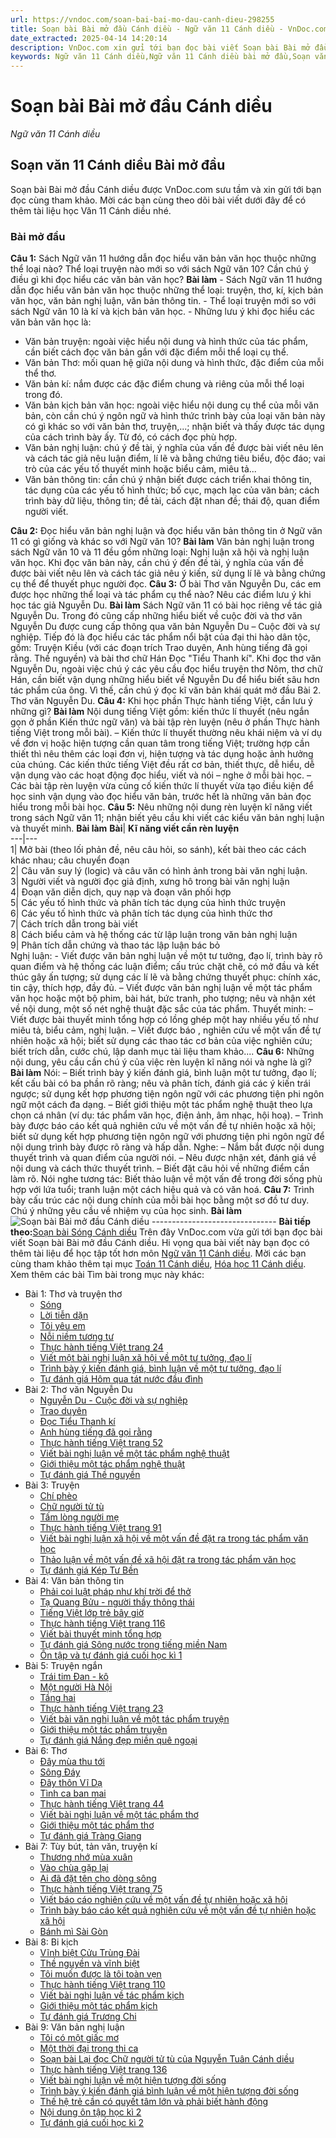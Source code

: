```yaml
---
url: https://vndoc.com/soan-bai-bai-mo-dau-canh-dieu-298255
title: Soạn bài Bài mở đầu Cánh diều - Ngữ văn 11 Cánh diều - VnDoc.com
date_extracted: 2025-04-14 14:20:14
description: VnDoc.com xin gửi tới bạn đọc bài viết Soạn bài Bài mở đầu Cánh diều để bạn đọc cùng tham khảo và có thêm tài liệu soạn văn 11 Cánh diều nhé.
keywords: Ngữ văn 11 Cánh diều,Ngữ văn 11 Cánh diều bài mở đầu,Soạn văn 11 Cánh diều,văn 11 Cánh diều,soạn văn 11,soạn bài 11 cánh diều,Soạn bài Bài mở đầu Cánh diều,bài mở đầu,Soạn bài Bài mở đầu,Soạn văn Bài mở đầu
---
```


# Soạn bài Bài mở đầu Cánh diều
 _Ngữ văn 11 Cánh diều_
## Soạn văn 11 Cánh diều Bài mở đầu
Soạn bài Bài mở đầu Cánh diều được VnDoc.com sưu tầm và xin gửi tới bạn đọc cùng tham khảo. Mời các bạn cùng theo dõi bài viết dưới đây để có thêm tài liệu học Văn 11 Cánh diều nhé.
### Bài mở đầu
**Câu 1:** Sách Ngữ văn 11 hướng dẫn đọc hiểu văn bản văn học thuộc những thể loại nào? Thể loại truyện nào mới so với sách Ngữ văn 10? Cần chú ý điều gì khi đọc hiểu các văn bản văn học?
**Bài làm**
\- Sách Ngữ văn 11 hướng dẫn đọc hiểu văn bản văn học thuộc những thể loại: truyện, thơ, kí, kịch bản văn học, văn bản nghị luận, văn bản thông tin.
\- Thể loại truyện mới so với sách Ngữ văn 10 là kí và kịch bản văn học.
\- Những lưu ý khi đọc hiểu các văn bản văn học là:
  * Văn bản truyện: ngoài việc hiểu nội dung và hình thức của tác phẩm, cần biết cách đọc văn bản gắn với đặc điểm mỗi thể loại cụ thể.
  * Văn bản Thơ: mối quan hệ giữa nội dung và hình thức, đặc điểm của mỗi thể thơ.
  * Văn bản kí: nắm được các đặc điểm chung và riêng của mỗi thể loại trong đó.
  * Văn bản kịch bản văn học: ngoài việc hiểu nội dung cụ thể của mỗi văn bản, còn cần chú ý ngôn ngữ và hình thức trình bày của loại văn bản này có gì khác so với văn bản thơ, truyện,...; nhận biết và thấy được tác dụng của cách trình bày ấy. Từ đó, có cách đọc phù hợp.
  * Văn bản nghị luận: chú ý đề tài, ý nghĩa của vấn đề được bài viết nêu lên và cách tác giả nêu luận điểm, lí lẽ và bằng chứng tiêu biểu, độc đáo; vai trò của các yếu tố thuyết minh hoặc biểu cảm, miêu tả...
  * Văn bản thông tin: cần chú ý nhận biết được cách triển khai thông tin, tác dụng của các yếu tố hình thức; bố cục, mạch lạc của văn bản; cách trình bày dữ liệu, thông tin; đề tài, cách đặt nhan đề; thái độ, quan điểm người viết.

**Câu 2:** Đọc hiểu văn bản nghị luận và đọc hiểu văn bản thông tin ở Ngữ văn 11 có gì giống và khác so với Ngữ văn 10?
**Bài làm**
Văn bản nghị luận trong sách Ngữ văn 10 và 11 đều gồm những loại: Nghị luận xã hội và nghị luận văn học. Khi đọc văn bản này, cần chú ý đến đề tài, ý nghĩa của vấn đề được bài viết nêu lên và cách tác giả nêu ý kiến, sử dụng lí lẽ và bằng chứng cụ thể để thuyết phục người đọc.
**Câu 3:** Ở bài Thơ văn Nguyễn Du, các em được học những thể loại và tác phẩm cụ thể nào? Nêu các điểm lưu ý khi học tác giả Nguyễn Du.
**Bài làm**
Sách Ngữ văn 11 có bài học riêng về tác giả Nguyễn Du. Trong đó cũng cấp những hiểu biết về cuộc đời và thơ văn Nguyễn Du được cung cấp thông qua văn bản Nguyễn Du – Cuộc đời và sự nghiệp. Tiếp đó là đọc hiểu các tác phẩm nổi bật của đại thi hào dân tộc, gồm: Truyện Kiều \(với các đoạn trích Trao duyên, Anh hùng tiếng đã gọi rằng. Thề nguyền\) và bài thơ chữ Hán Đọc "Tiểu Thanh kí".
Khi đọc thơ văn Nguyễn Du, ngoài việc chú ý các yêu cầu đọc hiểu truyện thơ Nôm, thơ chữ Hán, cần biết vận dụng những hiểu biết về Nguyễn Du để hiểu biết sâu hơn tác phẩm của ông. Vì thế, cần chú ý đọc kĩ văn bản khái quát mở đầu Bài 2. Thơ văn Nguyễn Du.
**Câu 4:** Khi học phần Thực hành tiếng Việt, cần lưu ý những gì?
**Bài làm**
Nội dung tiếng Việt gồm: kiến thức lí thuyết \(nêu ngắn gọn ở phần Kiến thức ngữ văn\) và bài tập rèn luyện \(nêu ở phần Thực hành tiếng Việt trong mỗi bài\).
– Kiến thức lí thuyết thường nêu khái niệm và ví dụ về đơn vị hoặc hiện tượng cần quan tâm trong tiếng Việt; trường hợp cần thiết thì nêu thêm các loại đơn vị, hiện tượng và tác dụng hoặc ảnh hưởng của chúng. Các kiến thức tiếng Việt đều rất cơ bản, thiết thực, dễ hiểu, dễ vận dụng vào các hoạt động đọc hiểu, viết và nói – nghe ở mỗi bài học.
– Các bài tập rèn luyện vừa củng cố kiến thức lí thuyết vừa tạo điều kiện để học sinh vận dụng vào đọc hiểu văn bản, trước hết là những văn bản đọc hiểu trong mỗi bài học.
**Câu 5:** Nêu những nội dung rèn luyện kĩ năng viết trong sách Ngữ văn 11; nhận biết yêu cầu khi viết các kiểu văn bản nghị luận và thuyết minh.
**Bài làm**
**Bài**| **Kĩ năng viết cần rèn luyện**  
---|---  
1| Mở bài \(theo lối phản đề, nêu câu hỏi, so sánh\), kết bài theo các cách khác nhau; câu chuyển đoạn  
2| Câu văn suy lý \(logic\) và câu văn có hình ảnh trong bài văn nghị luận.  
3| Người viết và người đọc giả định, xưng hô trong bài văn nghị luận  
4| Đoạn văn diễn dịch, quy nạp và đoạn văn phối hợp  
5| Các yếu tố hình thức và phân tích tác dụng của hình thức truyện  
6| Các yếu tố hình thức và phân tích tác dụng của hình thức thơ  
7| Cách trích dẫn trong bài viết  
8| Cách biểu cảm và hệ thống các từ lập luận trong văn bản nghị luận  
9| Phân tích dẫn chứng và thao tác lập luận bác bỏ  
Nghị luận:
\- Viết được văn bản nghị luận về một tư tưởng, đạo lí, trình bày rõ quan điểm và hệ thống các luận điểm; cấu trúc chặt chẽ, có mở đầu và kết thúc gây ấn tượng; sử dụng các lí lẽ và bằng chứng thuyết phục: chính xác, tin cậy, thích hợp, đầy đủ.
– Viết được văn bản nghị luận về một tác phẩm văn học hoặc một bộ phim, bài hát, bức tranh, pho tượng; nêu và nhận xét về nội dung, một số nét nghệ thuật đặc sắc của tác phẩm.
Thuyết minh:
– Viết được bài thuyết minh tổng hợp có lồng ghép một hay nhiều yếu tố như miêu tả, biểu cảm, nghị luận.
– Viết được báo , nghiên cứu về một vấn đề tự nhiên hoặc xã hội; biết sử dụng các thao tác cơ bản của việc nghiên cứu; biết trích dẫn, cước chú, lập danh mục tài liệu tham khảo....
**Câu 6:** Những nội dung, yêu cầu cần chú ý của việc rèn luyện kĩ năng nói và nghe là gì?
**Bài làm**
Nói:
– Biết trình bày ý kiến đánh giá, bình luận một tư tưởng, đạo lí; kết cấu bài có ba phần rõ ràng; nêu và phân tích, đánh giá các ý kiến trái ngược; sử dụng kết hợp phương tiện ngôn ngữ với các phương tiện phi ngôn ngữ một cách đa dạng.
– Biết giới thiệu một tác phẩm nghệ thuật theo lựa chọn cá nhân \(ví dụ: tác phẩm văn học, điện ảnh, âm nhạc, hội hoạ\).
– Trình bày được báo cáo kết quả nghiên cứu về một vấn đề tự nhiên hoặc xã hội; biết sử dụng kết hợp phương tiện ngôn ngữ với phương tiện phi ngôn ngữ để nội dung trình bày được rõ ràng và hấp dẫn.
Nghe:
– Nắm bắt được nội dung thuyết trình và quan điểm của người nói.
– Nêu được nhận xét, đánh giá về nội dung và cách thức thuyết trình.
– Biết đặt câu hỏi về những điểm cần làm rõ.
Nói nghe tương tác:
Biết thảo luận về một vấn đề trong đời sống phù hợp với lứa tuổi; tranh luận một cách hiệu quả và có văn hoá.
**Câu 7:** Trình bày cấu trúc các nội dung chính của mỗi bài học bằng một sơ đồ tư duy. Chú ý những yêu cầu về nhiệm vụ của học sinh.
**Bài làm**
![Soạn bài Bài mở đầu Cánh diều](https://i.vdoc.vn/data/image/2023/06/03/soan-bai-bai-mo-dau-canh-dieu-1.jpg)
\-------------------------------
**Bài tiếp theo:**[Soạn bài Sóng Cánh diều](<https://vndoc.com/soan-bai-song-canh-dieu-298258>)
Trên đây VnDoc.com vừa gửi tới bạn đọc bài viết Soạn bài Bài mở đầu Cánh diều. Hi vọng qua bài viết này bạn đọc có thêm tài liệu để học tập tốt hơn môn [Ngữ văn 11 Cánh diều](<https://vndoc.com/ngu-van-11-canh-dieu>). Mời các bạn cùng tham khảo thêm tại mục [Toán 11 Cánh diều](<https://vndoc.com/toan-11-canh-dieu>), [Hóa học 11 Cánh diều](<https://vndoc.com/hoa-hoc-11-canh-dieu>).
Xem thêm các bài Tìm bài trong mục này khác:
  * Bài 1: Thơ và truyện thơ
    * [Sóng](</soan-bai-song-canh-dieu-298258>)
    * [Lời tiễn dặn](</soan-bai-loi-tien-dan-canh-dieu-298260>)
    * [Tôi yêu em](</soan-bai-toi-yeu-em-canh-dieu-298264>)
    * [Nỗi niềm tương tư](</soan-bai-noi-niem-tuong-tu-canh-dieu-298267>)
    * [Thực hành tiếng Việt trang 24](</soan-bai-thuc-hanh-tieng-viet-trang-24-cd-298271>)
    * [Viết một bài nghị luận xã hội về một tư tưởng, đạo lí](</soan-bai-viet-mot-bai-nghi-luan-xa-hoi-ve-mot-tu-tuong-dao-li-canh-dieu-298331>)
    * [Trình bày ý kiến đánh giá, bình luận về một tư tưởng, đạo lí](</soan-bai-trinh-bay-y-kien-danh-gia-binh-luan-ve-mot-tu-tuong-dao-li-canh-dieu-298334>)
    * [Tự đánh giá Hôm qua tát nước đầu đình](</soan-bai-tu-danh-gia-hom-qua-tat-nuoc-dau-dinh-canh-dieu-298340>)
  * Bài 2: Thơ văn Nguyễn Du
    * [Nguyễn Du - Cuộc đời và sự nghiệp](</soan-bai-nguyen-du-cuoc-doi-va-su-nghiep-canh-dieu-298343>)
    * [Trao duyên](</soan-bai-trao-duyen-canh-dieu-298345>)
    * [Đọc Tiểu Thanh kí](</soan-bai-doc-tieu-thanh-ki-canh-dieu-298349>)
    * [Anh hùng tiếng đã gọi rằng](</soan-bai-anh-hung-tieng-da-goi-rang-canh-dieu-298354>)
    * [Thực hành tiếng Việt trang 52](</soan-bai-thuc-hanh-tieng-viet-trang-52-canh-dieu-298357>)
    * [Viết bài nghị luận về một tác phẩm nghệ thuật](</soan-bai-viet-bai-nghi-luan-ve-mot-tac-pham-nghe-thuat-canh-dieu-298359>)
    * [Giới thiệu một tác phẩm nghệ thuật](</soan-bai-gioi-thieu-mot-tac-pham-nghe-thuat-canh-dieu-298361>)
    * [Tự đánh giá Thề nguyền](</soan-bai-tu-danh-gia-the-nguyen-canh-dieu-298365>)
  * Bài 3: Truyện
    * [Chí phèo](</soan-bai-chi-pheo-canh-dieu-298372>)
    * [Chữ người tử tù](</soan-bai-chu-nguoi-tu-tu-canh-dieu-298375>)
    * [Tấm lòng người mẹ](</soan-bai-tam-long-nguoi-me-canh-dieu-298378>)
    * [Thực hành tiếng Việt trang 91](</soan-bai-thuc-hanh-tieng-viet-trang-91-canh-dieu-298381>)
    * [Viết bài nghị luận xã hội về một vấn đề đặt ra trong tác phẩm văn học](</soan-bai-viet-bai-nghi-luan-xa-hoi-ve-mot-van-de-dat-ra-trong-tac-pham-van-hoc-canh-dieu-298385>)
    * [Thảo luận về một vấn đề xã hội đặt ra trong tác phẩm văn học](</soan-bai-thao-luan-ve-mot-van-de-xa-hoi-dat-ra-trong-tac-pham-van-hoc-canh-dieu-298387>)
    * [Tự đánh giá Kép Tư Bền](</soan-bai-tu-danh-gia-kep-tu-ben-canh-dieu-298390>)
  * Bài 4: Văn bản thông tin
    * [Phải coi luật pháp như khí trời để thở](</soan-bai-phai-coi-luat-phap-nhu-khi-troi-de-tho-canh-dieu-298393>)
    * [Tạ Quang Bửu - người thầy thông thái](</soan-bai-ta-quang-buu-nguoi-thay-thong-thai-canh-dieu-298396>)
    * [Tiếng Việt lớp trẻ bây giờ](</soan-bai-tieng-viet-lop-tre-bay-gio-canh-dieu-298402>)
    * [Thực hành tiếng Việt trang 116](</soan-bai-thuc-hanh-tieng-viet-trang-116-canh-dieu-298404>)
    * [Viết bài thuyết minh tổng hợp](</soan-bai-viet-bai-thuyet-minh-tong-hop-canh-dieu-298443>)
    * [Tự đánh giá Sông nước trong tiếng miền Nam](</soan-bai-tu-danh-gia-song-nuoc-trong-tieng-mien-nam-canh-dieu-298445>)
    * [Ôn tập và tự đánh giá cuối học kì 1](</soan-bai-on-tap-va-tu-danh-gia-cuoi-hoc-ki-1-canh-dieu-298450>)
  * Bài 5: Truyện ngắn
    * [Trái tim Đan - kô](</soan-bai-trai-tim-dan-ko-canh-dieu-306960>)
    * [Một người Hà Nội](</soan-bai-mot-nguoi-ha-noi-canh-dieu-306968>)
    * [Tầng hai](</soan-bai-tang-hai-canh-dieu-306970>)
    * [Thực hành tiếng Việt trang 23](</soan-bai-thuc-hanh-tieng-viet-trang-23-canh-dieu-306980>)
    * [Viết bài văn nghị luận về một tác phẩm truyện](</soan-bai-viet-bai-van-nghi-luan-ve-mot-tac-pham-truyen-canh-dieu-306983>)
    * [Giới thiệu một tác phẩm truyện](</soan-bai-gioi-thieu-mot-tac-pham-truyen-canh-dieu-306987>)
    * [Tự đánh giá Nắng đẹp miền quê ngoại](</soan-bai-tu-danh-gia-nang-dep-mien-que-ngoai-canh-dieu-307069>)
  * Bài 6: Thơ
    * [Đây mùa thu tới](</soan-bai-day-mua-thu-toi-canh-dieu-307072>)
    * [Sông Đáy](</soan-bai-song-day-canh-dieu-307076>)
    * [Đây thôn Vĩ Dạ](</soan-bai-day-thon-vi-da-canh-dieu-307079>)
    * [Tình ca ban mai](</soan-bai-tinh-ca-ban-mai-canh-dieu-307081>)
    * [Thực hành tiếng Việt trang 44](</soan-bai-thuc-hanh-tieng-viet-trang-44-canh-dieu-307087>)
    * [Viết bài nghị luận về một tác phẩm thơ](</soan-bai-viet-bai-nghi-luan-ve-mot-tac-pham-tho-canh-dieu-307088>)
    * [Giới thiệu một tác phẩm thơ](</soan-bai-gioi-thieu-mot-tac-pham-tho-canh-dieu-307089>)
    * [Tự đánh giá Tràng Giang](</soan-bai-tu-danh-gia-trang-giang-canh-dieu-307091>)
  * Bài 7: Tùy bút, tản văn, truyện kí
    * [Thương nhớ mùa xuân](</soan-bai-thuong-nho-mua-xuan-canh-dieu-307149>)
    * [Vào chùa gặp lại](</soan-bai-vao-chua-gap-lai-canh-dieu-307153>)
    * [Ai đã đặt tên cho dòng sông](</soan-bai-ai-da-dat-ten-cho-dong-song-canh-dieu-307155>)
    * [Thực hành tiếng Việt trang 75](</soan-bai-thuc-hanh-tieng-viet-trang-75-canh-dieu-307157>)
    * [Viết báo cáo nghiên cứu về một vấn đề tự nhiên hoặc xã hội](</soan-bai-viet-bao-cao-nghien-cuu-ve-mot-van-de-tu-nhien-hoac-xa-hoi-canh-dieu-307162>)
    * [Trình bày báo cáo kết quả nghiên cứu về một vấn đề tự nhiên hoặc xã hội](</soan-bai-trinh-bay-bao-cao-ket-qua-nghien-cuu-ve-mot-van-de-tu-nhien-hoac-xa-hoi-canh-dieu-307164>)
    * [Bánh mì Sài Gòn](</soan-bai-banh-mi-sai-gon-canh-dieu-307168>)
  * Bài 8: Bi kịch
    * [Vĩnh biệt Cửu Trùng Đài](</soan-bai-vinh-biet-cuu-trung-dai-canh-dieu-307231>)
    * [Thề nguyền và vĩnh biệt](</soan-bai-the-nguyen-va-vinh-biet-canh-dieu-307232>)
    * [Tôi muốn được là tôi toàn vẹn](</soan-bai-toi-muon-duoc-la-toi-toan-ven-canh-dieu-307235>)
    * [Thực hành tiếng Việt trang 110](</soan-bai-thuc-hanh-tieng-viet-trang-110-canh-dieu-307247>)
    * [Viết bài nghị luận về tác phẩm kịch](</soan-bai-viet-bai-nghi-luan-ve-tac-pham-kich-canh-dieu-307250>)
    * [Giới thiệu một tác phẩm kịch](</soan-bai-gioi-thieu-mot-tac-pham-kich-canh-dieu-307419>)
    * [Tự đánh giá Trương Chi](</soan-bai-tu-danh-gia-truong-chi-canh-dieu-307421>)
  * Bài 9: Văn bản nghị luận
    * [Tôi có một giấc mơ](</soan-bai-toi-co-mot-giac-mo-canh-dieu-307423>)
    * [Một thời đại trong thi ca](</soan-bai-mot-thoi-dai-trong-thi-ca-canh-dieu-307427>)
    * [Soạn bài Lại đọc Chữ người tử tù của Nguyễn Tuân Cánh diều](</soan-bai-lai-doc-chu-nguoi-tu-tu-cua-nguyen-tuan-canh-dieu-307430>)
    * [Thực hành tiếng Việt trang 136](</soan-bai-thuc-hanh-tieng-viet-trang-136-canh-dieu-307539>)
    * [Viết bài nghị luận về một hiện tượng đời sống](</soan-bai-viet-bai-nghi-luan-ve-mot-hien-tuong-doi-song-canh-dieu-307542>)
    * [Trình bày ý kiến đánh giá bình luận về một hiện tượng đời sống](</soan-bai-trinh-bay-y-kien-danh-gia-binh-luan-ve-mot-hien-tuong-doi-song-canh-dieu-307545>)
    * [Thế hệ trẻ cần có quyết tâm lớn và phải biết hành động](</soan-bai-the-he-tre-can-co-quyet-tam-lon-va-phai-biet-hanh-dong-canh-dieu-307547>)
    * [Nội dung ôn tập học kì 2](</soan-bai-noi-dung-on-tap-hoc-ki-2-canh-dieu-307550>)
    * [Tự đánh giá cuối học kì 2](</soan-bai-tu-danh-gia-cuoi-hoc-ki-2-canh-dieu-307553>)

